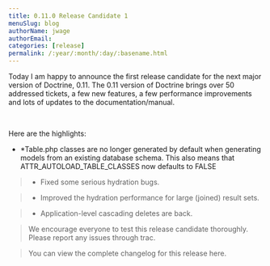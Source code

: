 ```yaml
---
title: 0.11.0 Release Candidate 1
menuSlug: blog
authorName: jwage 
authorEmail: 
categories: [release]
permalink: /:year/:month/:day/:basename.html
---
```

<p>

Today I am happy to announce the first release candidate for the next
major version of Doctrine, 0.11. The 0.11 version of Doctrine brings
over 50 addressed tickets, a few new features, a few performance
improvements and lots of updates to the documentation/manual.

</p><p>

 

</p><p>

Here are the highlights:

</p><p>

-   \*Table.php classes are no longer generated by default when
    generating models from an existing database schema. This also means
    that ATTR\_AUTOLOAD\_TABLE\_CLASSES now defaults to FALSE

</p><p>

> -   Fixed some serious hydration bugs.

</p><p>

> -   Improved the hydration performance for large (joined) result sets.

</p><p>

> -   Application-level cascading deletes are back.

</p><p>

> We encourage everyone to test this release candidate thoroughly.
> Please report any issues through trac.

</p><p>

> You can view the complete changelog for this release here.

</p>


